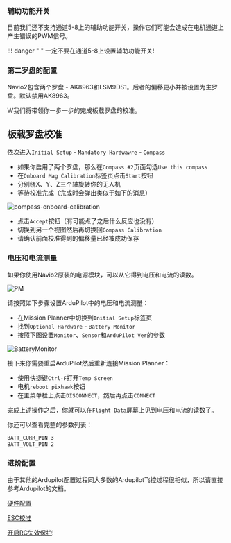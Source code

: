 ### 辅助功能开关

目前我们还不支持通道5-8上的辅助功能开关，操作它们可能会造成在电机通道上产生错误的PWM信号。

!!! danger " "
    一定不要在通道5-8上设置辅助功能开关!

### 第二罗盘的配置

Navio2包含两个罗盘 - AK8963和LSM9DS1。后者的偏移更小并被设置为主罗盘。默认禁用AK8963。  

W我们将带领你一步一步的完成板载罗盘的校准。

## 板载罗盘校准

依次进入`Initial Setup` - `Mandatory Hardwawre` - `Compass`

- 如果你启用了两个罗盘，那么在`Compass #2`页面勾选`Use this compass`
- 在`Onboard Mag Calibration`标签页点击`Start`按钮
- 分别绕X、Y、Z三个轴旋转你的无人机
- 等待校准完成（完成时会弹出类似于如下的消息）

![compass-onboard-calibration](img/compass-onboard-calibration.png)

- 点击`Accept`按钮（有可能点了之后什么反应也没有）
- 切换到另一个视图然后再切换回`Compass Calibration`
- 请确认前面校准得到的偏移量已经被成功保存

### 电压和电流测量

如果你使用Navio2原装的电源模块，可以从它得到电压和电流的读数。

![PM](img/navio2-power-module.png)

请按照如下步骤设置ArduPilot中的电压和电流测量：

- 在Mission Planner中切换到`Initial Setup`标签页
- 找到`Optional Hardware` - `Battery Monitor`
- 按照下图设置`Monitor`、`Sensor`和`ArduPilot Ver`的参数

![BatteryMonitor](img/mp-battery-monitor.png)

接下来你需要重启ArduPilot然后重新连接Mission Planner：

- 使用快捷键`Ctrl-F`打开`Temp Screen`
- 电机`reboot pixhawk`按钮
- 在主菜单栏上点击`DISCONNECT`，然后再点击`CONNECT`

完成上述操作之后，你就可以在`Flight Data`屏幕上见到电压和电流的读数了。

你还可以查看完整的参数列表：

```bash
BATT_CURR_PIN 3
BATT_VOLT_PIN 2
```
### 进阶配置

由于其他的Ardupilot配置过程同大多数的Ardupilot飞控过程很相似，所以请直接参考Ardupilot的文档。

[硬件配置](http://ardupilot.org/copter/docs/configuring-hardware.html)

[ESC校准](http://ardupilot.org/copter/docs/esc-calibration.html)

[开启RC失效保护](http://ardupilot.org/copter/docs/radio-failsafe.html)!
